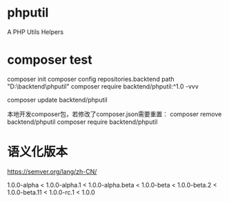 # phputil
A PHP Utils Helpers


# composer test
composer init
composer config repositories.backtend path "D:\backtend\phputil"
composer require backtend/phputil:^1.0 -vvv

composer update backtend/phputil

本地开发composer包，若修改了composer.json需要重置：
composer remove backtend/phputil
composer require backtend/phputil


# 语义化版本
https://semver.org/lang/zh-CN/

1.0.0-alpha < 1.0.0-alpha.1 < 1.0.0-alpha.beta < 1.0.0-beta < 1.0.0-beta.2 < 1.0.0-beta.11 < 1.0.0-rc.1 < 1.0.0